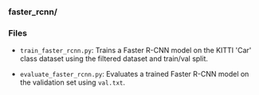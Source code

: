 ### faster_rcnn/

### Files

- `train_faster_rcnn.py`: Trains a Faster R-CNN model on the KITTI 'Car' class dataset using the filtered dataset and train/val split.

- `evaluate_faster_rcnn.py`: Evaluates a trained Faster R-CNN model on the validation set using `val.txt`.
